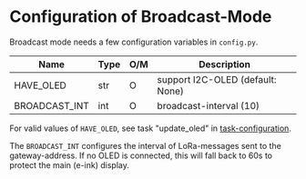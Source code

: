 Configuration of Broadcast-Mode
===============================

Broadcast mode needs a few configuration variables in `config.py`.

| Name          | Type | O/M | Description                           |
|---------------|------|-----|---------------------------------------|
| HAVE_OLED     | str  |  O  | support I2C-OLED (default: None)      |
| BROADCAST_INT | int  |  O  | broadcast-interval (10)               |

For valid values of `HAVE_OLED`, see task "update_oled" in
[task-configuration](./core_config_tasks.md).

The `BROADCAST_INT` configures the interval of LoRa-messages sent to
the gateway-address. If no OLED is connected, this will fall back to
60s to protect the main (e-ink) display.
